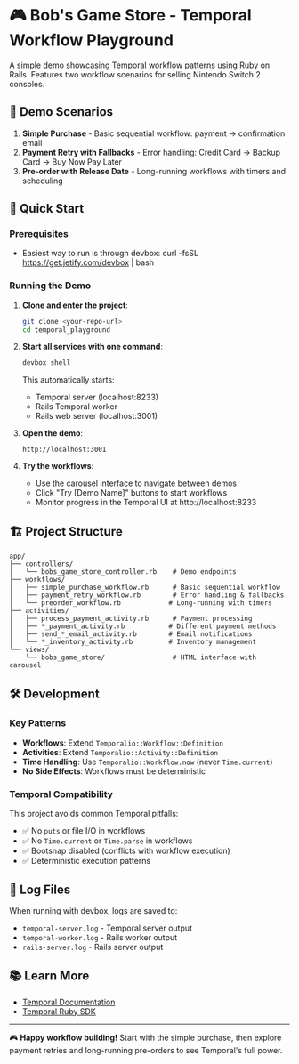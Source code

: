 # 🎮 Bob's Game Store - Temporal Workflow Playground

A simple demo showcasing Temporal workflow patterns using Ruby on Rails. Features two workflow scenarios for selling Nintendo Switch 2 consoles.

## 🎯 Demo Scenarios

1. **Simple Purchase** - Basic sequential workflow: payment → confirmation email
2. **Payment Retry with Fallbacks** - Error handling: Credit Card → Backup Card → Buy Now Pay Later
3. **Pre-order with Release Date** - Long-running workflows with timers and scheduling

## 🚀 Quick Start

### Prerequisites

-  Easiest way to run is through devbox: curl -fsSL https://get.jetify.com/devbox | bash

### Running the Demo

1. **Clone and enter the project**:
   ```bash
   git clone <your-repo-url>
   cd temporal_playground
   ```

2. **Start all services with one command**:
   ```bash
   devbox shell
   ```
   
   This automatically starts:
   - Temporal server (localhost:8233)
   - Rails Temporal worker
   - Rails web server (localhost:3001)

3. **Open the demo**:
   ```
   http://localhost:3001
   ```

4. **Try the workflows**:
   - Use the carousel interface to navigate between demos
   - Click "Try [Demo Name]" buttons to start workflows
   - Monitor progress in the Temporal UI at http://localhost:8233

## 🏗 Project Structure

```
app/
├── controllers/
│   └── bobs_game_store_controller.rb    # Demo endpoints
├── workflows/
│   ├── simple_purchase_workflow.rb      # Basic sequential workflow
│   ├── payment_retry_workflow.rb        # Error handling & fallbacks
│   └── preorder_workflow.rb            # Long-running with timers
├── activities/
│   ├── process_payment_activity.rb      # Payment processing
│   ├── *_payment_activity.rb           # Different payment methods
│   ├── send_*_email_activity.rb        # Email notifications
│   └── *_inventory_activity.rb         # Inventory management
└── views/
    └── bobs_game_store/                 # HTML interface with carousel
```


## 🛠 Development

### Key Patterns

- **Workflows**: Extend `Temporalio::Workflow::Definition`
- **Activities**: Extend `Temporalio::Activity::Definition`
- **Time Handling**: Use `Temporalio::Workflow.now` (never `Time.current`)
- **No Side Effects**: Workflows must be deterministic

### Temporal Compatibility

This project avoids common Temporal pitfalls:
- ✅ No `puts` or file I/O in workflows
- ✅ No `Time.current` or `Time.parse` in workflows  
- ✅ Bootsnap disabled (conflicts with workflow execution)
- ✅ Deterministic execution patterns

## 📝 Log Files

When running with devbox, logs are saved to:
- `temporal-server.log` - Temporal server output
- `temporal-worker.log` - Rails worker output  
- `rails-server.log` - Rails server output

## 📚 Learn More

- [Temporal Documentation](https://docs.temporal.io/)
- [Temporal Ruby SDK](https://github.com/temporalio/sdk-ruby)

---

🎮 **Happy workflow building!** Start with the simple purchase, then explore payment retries and long-running pre-orders to see Temporal's full power.